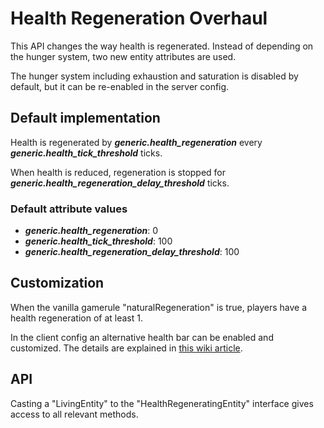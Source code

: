 # Health Regeneration Overhaul
This API changes the way health is regenerated. Instead of depending on the hunger system, two new entity attributes are used.

The hunger system including exhaustion and saturation is disabled by default, but it can be re-enabled in the server config.

## Default implementation
Health is regenerated by **_generic.health_regeneration_** every **_generic.health_tick_threshold_** ticks.

When health is reduced, regeneration is stopped for **_generic.health_regeneration_delay_threshold_** ticks.

### Default attribute values
- **_generic.health_regeneration_**: 0
- **_generic.health_tick_threshold_**: 100
- **_generic.health_regeneration_delay_threshold_**: 100

## Customization
When the vanilla gamerule "naturalRegeneration" is true, players have a health regeneration of at least 1.

In the client config an alternative health bar can be enabled and customized. The details are explained in [this wiki article](https://github.com/TheRedBrain/overhauled-damage/wiki/Resource-Bar-Customization).

## API
Casting a "LivingEntity" to the "HealthRegeneratingEntity" interface gives access to all relevant methods.